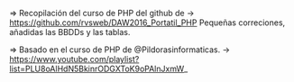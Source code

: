 => Recopilación del curso de PHP del github de ->  https://github.com/rvsweb/DAW2016_Portatil_PHP
    Pequeñas correciones, añadidas las BBDDs y las tablas. 

=> Basado en el curso de PHP de @Pildorasinformaticas. -> https://www.youtube.com/playlist?list=PLU8oAlHdN5BkinrODGXToK9oPAlnJxmW_ 

